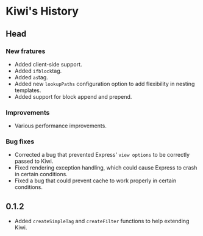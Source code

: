 # Kiwi's History

## Head

### New fratures

* Added client-side support.
* Added `ifblock`tag.
* Added `as`tag.
* Added new `lookupPaths` configuration option to add flexibility in nesting templates.
* Added support for block append and prepend.

### Improvements

* Various performance improvements.


### Bug fixes

* Corrected a bug that prevented Express' `view options` to be correctly passed to Kiwi.
* Fixed rendering exception handling, which could cause Express to crash in certain conditions.
* Fixed a bug that could prevent cache to work properly in certain conditions.


## 0.1.2

* Added `createSimpleTag` and `createFilter` functions to help extending Kiwi.